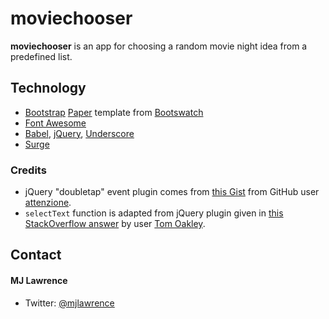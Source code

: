 moviechooser
============
**moviechooser** is an app for choosing a random movie night idea from a predefined list.

## Technology
* [Bootstrap](http://getbootstrap.com) [Paper](https://bootswatch.com/paper/) template from [Bootswatch](https://bootswatch.com/)
* [Font Awesome](http://fortawesome.io)
* [Babel](https://babeljs.io/), [jQuery](https://jquery.com), [Underscore](http://underscorejs.org)
* [Surge](http://surge.sh/)

### Credits
* jQuery "doubletap" event plugin comes from [this Gist](https://gist.github.com/attenzione/7098476) from GitHub user [attenzione](https://github.com/attenzione).
* `selectText` function is adapted from jQuery plugin given in [this StackOverflow answer](http://stackoverflow.com/a/12244703) by user [Tom Oakley](http://stackoverflow.com/users/1125251/tom-oakley).

## Contact
#### MJ Lawrence
* Twitter: [@mjlawrence](https://twitter.com/mjlawrence "mjlawrence on twitter")
